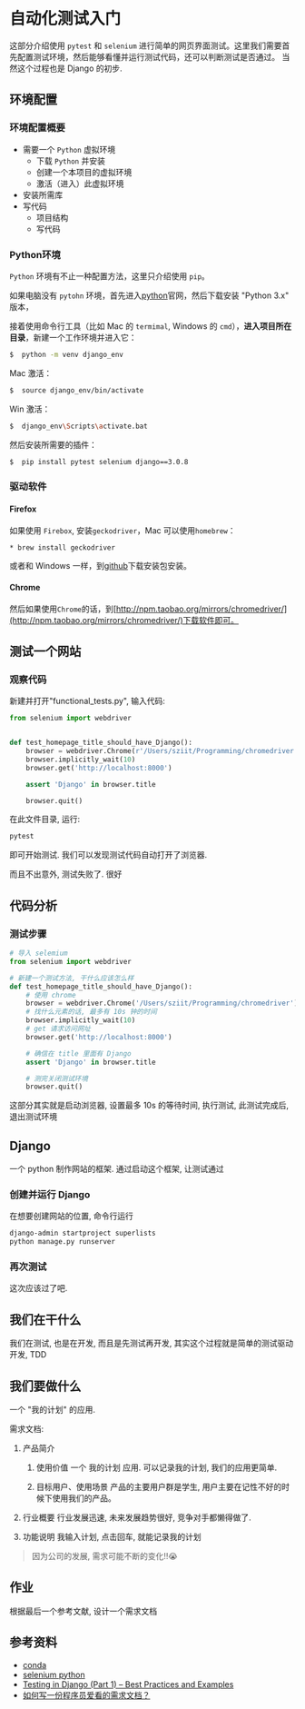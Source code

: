 # 自动化测试入门

这部分介绍使用 `pytest` 和 `selenium` 进行简单的网页界面测试。这里我们需要首先配置测试环境，然后能够看懂并运行测试代码，还可以判断测试是否通过。 当然这个过程也是 Django 的初步.


## 环境配置

### 环境配置概要

* 需要一个 `Python` 虚拟环境
    * 下载 `Python` 并安装
    * 创建一个本项目的虚拟环境
    * 激活（进入）此虚拟环境
* 安装所需库
* 写代码
    * 项目结构
    * 写代码


### Python环境
`Python` 环境有不止一种配置方法，这里只介绍使用 `pip`。

如果电脑没有 `pytohn` 环境，首先进入[python](https://www.python.org/)官网，然后下载安装 "Python 3.x" 版本，

接着使用命令行工具（比如 Mac 的 `termimal`, Windows 的 `cmd`），**进入项目所在目录**，新建一个工作环境并进入它：

```bash
$  python -m venv django_env
```

Mac 激活：

```bash
$  source django_env/bin/activate
```

Win 激活：

```bash
$  django_env\Scripts\activate.bat
```

然后安装所需要的插件：

```bash
$  pip install pytest selenium django==3.0.8
```

### 驱动软件

#### Firefox

如果使用 `Firebox`, 安装`geckodriver`，Mac 可以使用`homebrew`：

```bash
* brew install geckodriver
```

或者和 Windows 一样，到[github](https://github.com/mozilla/geckodriver/releases)下载安装包安装。

#### Chrome
然后如果使用`Chrome`的话，到[http://npm.taobao.org/mirrors/chromedriver/](http://npm.taobao.org/mirrors/chromedriver/)下载软件即可。

## 测试一个网站

### 观察代码

新建并打开"functional_tests.py", 输入代码:

```python
from selenium import webdriver


def test_homepage_title_should_have_Django():
    browser = webdriver.Chrome(r'/Users/sziit/Programming/chromedriver')
    browser.implicitly_wait(10)
    browser.get('http://localhost:8000')

    assert 'Django' in browser.title

    browser.quit()
```

在此文件目录, 运行:

```bash
pytest
```

即可开始测试. 我们可以发现测试代码自动打开了浏览器.

而且不出意外, 测试失败了. 很好

## 代码分析

### 测试步骤

```python
# 导入 selemium
from selenium import webdriver

# 新建一个测试方法, 干什么应该怎么样
def test_homepage_title_should_have_Django():
    # 使用 chrome
    browser = webdriver.Chrome('/Users/sziit/Programming/chromedriver')
    # 找什么元素的话, 最多有 10s 钟的时间
    browser.implicitly_wait(10)
    # get 请求访问网址
    browser.get('http://localhost:8000')

    # 确信在 title 里面有 Django
    assert 'Django' in browser.title

    # 测完关闭测试环境
    browser.quit()
```

这部分其实就是启动浏览器, 设置最多 10s 的等待时间, 执行测试, 此测试完成后, 退出测试环境

## Django
一个 python 制作网站的框架.
通过启动这个框架, 让测试通过

### 创建并运行 Django
在想要创建网站的位置, 命令行运行

```bash
django-admin startproject superlists
python manage.py runserver
```

### 再次测试
这次应该过了吧.

## 我们在干什么
我们在测试, 也是在开发, 而且是先测试再开发, 其实这个过程就是简单的测试驱动开发, TDD

## 我们要做什么
一个 "我的计划" 的应用.

需求文档:
1. 产品简介
   1. 使用价值
    一个 我的计划 应用. 可以记录我的计划, 我们的应用更简单.

   2. 目标用户、使用场景
    产品的主要用户群是学生, 用户主要在记性不好的时候下使用我们的产品。
2. 行业概要
   行业发展迅速, 未来发展趋势很好, 竞争对手都懒得做了.

3. 功能说明
   我输入计划, 点击回车, 就能记录我的计划

> 因为公司的发展, 需求可能不断的变化!!😭

## 作业
根据最后一个参考文献, 设计一个需求文档

## 参考资料
* [conda](https://docs.conda.io/projects/conda/en/latest/user-guide/index.html)
* [selenium python](https://selenium-python.readthedocs.io/)
* [Testing in Django (Part 1) – Best Practices and Examples](https://realpython.com/testing-in-django-part-1-best-practices-and-examples/)
* [如何写一份程序员爱看的需求文档？](http://www.woshipm.com/pmd/778068.html)

